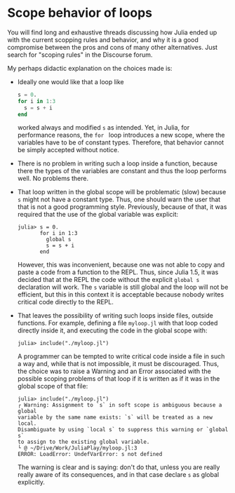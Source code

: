 # Scope behavior of loops

You will find long and exhaustive threads discussing how Julia ended up
with the current scopping rules and behavior, 
and why it is a good compromise between the pros and
cons of many other alternatives. Just search for "scoping rules" in the
Discourse forum.

My perhaps didactic explanation on the choices made is:

- Ideally one would like that a loop like 

  ```julia
  s = 0.
  for i in 1:3
    s = s + i
  end
  ```
  
  worked always and modified `s` as intended. Yet, in Julia, for
  performance reasons, the `for ` loop introduces a new scope, where the
  variables have to be of constant types. Therefore, that behavior cannot
  be simply accepted without notice. 

- There is no problem in writing such a loop inside a function, because
  there the types of the variables are constant and thus the loop
  performs well. No problems there.

- That loop written in the global scope will be problematic (slow)
  because `s` might not have a constant type. Thus, one should warn the
  user that that is not a good programming style. Previously, because of
  that, it was required that the use of the global variable was
  explicit:
  ```julia-repl
  julia> s = 0.
         for i in 1:3
           global s
           s = s + i
         end
  ```
  However, this was inconvenient, because one was not able to copy and
  paste a code from a function to the REPL. Thus, since Julia 1.5, it
  was decided that at the REPL the code without the explicit `global s` 
  declaration will work. The `s` variable is still global and the loop
  will not be efficient, but this in this context it is acceptable 
  because nobody writes critical code directly to the REPL.

- That leaves the possibility of writing such loops inside files,
  outside functions. For example, defining a file `myloop.jl` with
  that loop coded directly inside it, and executing the code in
  the global scope with: 
  ```julia-repl
  julia> include("./myloop.jl")
  ```
  A programmer can be tempted to write critical code
  inside a file in such a way and, while that is not impossible, it must
  be discouraged. Thus, the choice was to raise a Warning and an Error associated with
  the possible scoping problems of that loop if it is written as if it was
  in the global scope of that file: 
  ```julia-repl
  julia> include("./myloop.jl")
  ┌ Warning: Assignment to `s` in soft scope is ambiguous because a global
  variable by the same name exists: `s` will be treated as a new local.
  Disambiguate by using `local s` to suppress this warning or `global s`
  to assign to the existing global variable.
  └ @ ~/Drive/Work/JuliaPlay/myloop.jl:3
  ERROR: LoadError: UndefVarError: s not defined
  ```
  The warning is clear and is saying:
  don't  do that, unless you are really really aware of its
  consequences, and in that case declare `s` as global explicitly.


